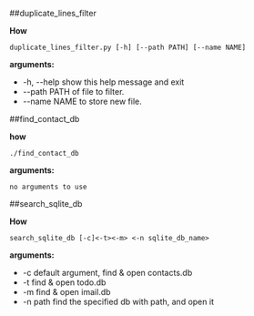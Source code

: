 ##duplicate_lines_filter

**How**

```
duplicate_lines_filter.py [-h] [--path PATH] [--name NAME]
```

**arguments:**

  - -h, --help   show this help message and exit
  - --path PATH  of file to filter.
  - --name NAME  to store new file.


##find_contact_db

**how**

```
./find_contact_db
```

**arguments:**

```
no arguments to use
```

##search_sqlite_db

**How**

```
search_sqlite_db [-c]<-t><-m> <-n sqlite_db_name>
```
**arguments:**

- -c          default argument, find & open contacts.db
- -t          find & open todo.db
- -m          find & open imail.db
- -n path     find the specified db with path, and open it